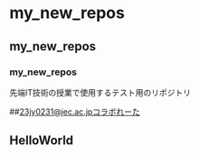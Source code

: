 # my_new_repos
## my_new_repos
### my_new_repos
先端IT技術の授業で使用するテスト用のリポジトリ

##23jy0231@jec.ac.jpコラボれーた

## HelloWorld
